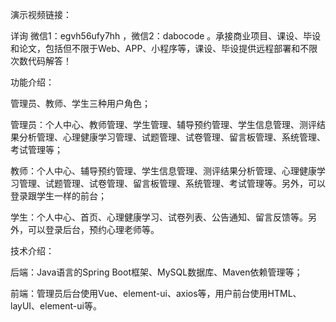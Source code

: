 演示视频链接：

详询 微信1：egvh56ufy7hh ，微信2：dabocode 。承接商业项目、课设、毕设和论文，包括但不限于Web、APP、小程序等，课设、毕设提供远程部署和不限次数代码解答！

功能介绍：

管理员、教师、学生三种用户角色；

管理员：个人中心、教师管理、学生管理、辅导预约管理、学生信息管理、测评结果分析管理、心理健康学习管理、试题管理、试卷管理、留言板管理、系统管理、考试管理等；

教师：个人中心、辅导预约管理、学生信息管理、测评结果分析管理、心理健康学习管理、试题管理、试卷管理、留言板管理、系统管理、考试管理等。另外，可以登录跟学生一样的前台；

学生：个人中心、首页、心理健康学习、试卷列表、公告通知、留言反馈等。另外，可以登录后台，预约心理老师等。

技术介绍：

后端：Java语言的Spring Boot框架、MySQL数据库、Maven依赖管理等；

前端：管理员后台使用Vue、element-ui、axios等，用户前台使用HTML、layUI、element-ui等。
